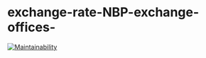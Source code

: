 # exchange-rate-NBP-exchange-offices-

[![Maintainability](https://api.codeclimate.com/v1/badges/c894d925e5b428d21ac5/maintainability)](https://codeclimate.com/github/XxMaKaPaKaxX/exchange-rate-NBP/maintainability)